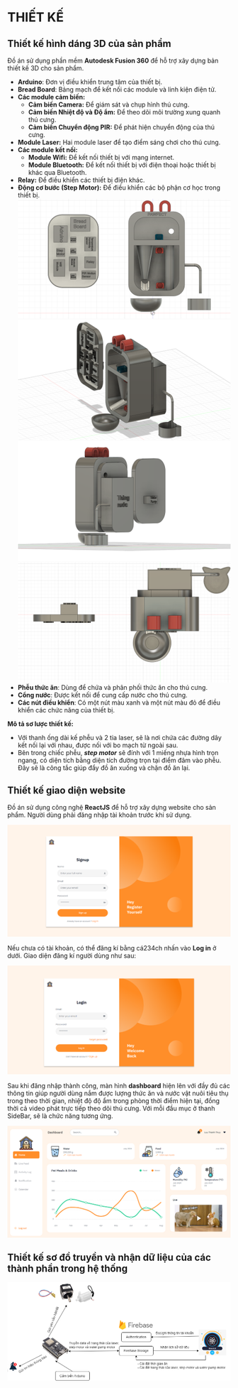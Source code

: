 
# THIẾT KẾ

## Thiết kế hình dáng 3D của sản phẩm

Đồ án sử dụng phần mềm **Autodesk Fusion 360** để hỗ trợ xây dựng bản thiết kế 3D cho sản phẩm. 

* **Arduino**: Đơn vị điều khiển trung tâm của thiết bị.
* **Bread Board**: Bảng mạch để kết nối các module và linh kiện điện tử.
* **Các module cảm biến:**
    + **Cảm biến Camera:** Để giám sát và chụp hình thú cưng.
    + **Cảm biến Nhiệt độ và Độ ẩm:** Để theo dõi môi trường xung quanh thú cưng.
    + **Cảm biến Chuyển động PIR:** Để phát hiện chuyển động của thú cưng.
* **Module Laser:** Hai module laser để tạo điểm sáng chơi cho thú cưng.
* **Các module kết nối:**
    + **Module Wifi:** Để kết nối thiết bị với mạng internet.
    + **Module Bluetooth:** Để kết nối thiết bị với điện thoại hoặc thiết bị khác qua Bluetooth.
* **Relay:** Để điều khiển các thiết bị điện khác.
* **Động cơ bước (Step Motor):** Để điều khiển các bộ phận cơ học trong thiết bị.
![img](front.png)
![img](right.png)
![img](back.png)
![img](top.png)
* **Phễu thức ăn**: Dùng để chứa và phân phối thức ăn cho thú cưng.
* **Cổng nước**: Được kết nối để cung cấp nước cho thú cưng.
* **Các nút điều khiển**: Có một nút màu xanh và một nút màu đỏ để điều khiển các chức năng của thiết bị.

**Mô tả sơ lược thiết kế:**
* Với thanh ống dài kế phễu và 2 tia laser, sẽ là nơi chứa các đường dây kết nối lại với nhau, được nối với bo mạch từ ngoài sau.
* Bên trong chiếc phễu, ***step motor*** sẽ đính với 1 miếng nhựa hình trọn ngang, có diện tích bằng diện tích đường trọn tại điểm đâm vào phễu. Đây sẽ là công tắc giúp đẩy đồ ăn xuống và chặn đồ ăn lại.  
## Thiết kế giao diện website

Đồ án sử dụng công nghệ **ReactJS** để hỗ trợ xây dựng website cho sản phẩm. Người dùng phải đăng nhập tài khoản trước khi sử dụng.

![img](signup.png)

Nếu chưa có tài khoản, có thể đăng kí bằng cá234ch nhấn vào **Log in** ở dưới. Giao diện đăng kí người dùng như sau:

![img](login.png)

Sau khi đăng nhập thành công, màn hình **dashboard** hiện lên với đầy đủ các thông tin giúp người dùng nắm được lượng thức ăn và nước vật nuôi tiêu thụ trong theo thời gian, nhiệt độ độ ẩm trong phòng thời điểm hiện tại, đồng thời cả video phát trực tiếp theo dõi thú cưng. Với mỗi đầu mục ở thanh SideBar, sẽ là chức năng tương ứng.

![img](dashboard.png)

## Thiết kế sơ đồ truyền và nhận dữ liệu của các thành phần trong hệ thống

![img](diagram.png)


